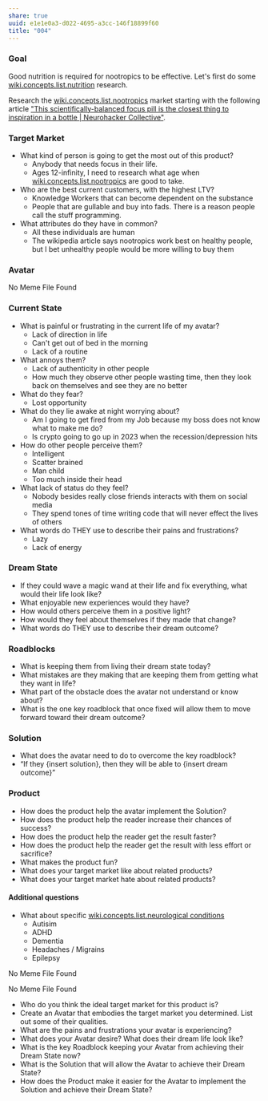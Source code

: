 ```yaml
---
share: true
uuid: e1e1e0a3-d022-4695-a3cc-146f18899f60
title: "004"
---
```

### Goal

Good nutrition is required for nootropics to be effective. Let's first do some [wiki.concepts.list.nutrition](/undefined) research.

Research the [wiki.concepts.list.nootropics](/undefined) market starting with the following article ["This scientifically-balanced focus pill is the closest thing to inspiration in a bottle | Neurohacker Collective"](https://neurohacker.com/qualia-mind-essentials-inspiration-in-a-bottle).

### Target Market

* What kind of person is going to get the most out of this product?
  * Anybody that needs focus in their life.
  * Ages 12-infinity, I need to research what age when [wiki.concepts.list.nootropics](/undefined) are good to take.
* Who are the best current customers, with the highest LTV?
  * Knowledge Workers that can become dependent on the substance
  * People that are gullable and buy into fads. There is a reason people call the stuff programming.
* What attributes do they have in common?
  * All these individuals are human
  * The wikipedia article says nootropics work best on healthy people, but I bet unhealthy people would be more willing to buy them


### Avatar

No Meme File Found

### Current State

* What is painful or frustrating in the current life of my avatar?
  * Lack of direction in life
  * Can't get out of bed in the morning
  * Lack of a routine
* What annoys them?
  * Lack of authenticity in other people
  * How much they observe other people wasting time, then they look back on themselves and see they are no better
* What do they fear?
  * Lost opportunity
* What do they lie awake at night worrying about?
  * Am I going to get fired from my Job because my boss does not know what to make me do?
  * Is crypto going to go up in 2023 when the recession/depression hits
* How do other people perceive them?
  * Intelligent
  * Scatter brained
  * Man child
  * Too much inside their head
* What lack of status do they feel?
  * Nobody besides really close friends interacts with them on social media
  * They spend tones of time writing code that will never effect the lives of others
* What words do THEY use to describe their pains and frustrations?
  * Lazy
  * Lack of energy

### Dream State

* If they could wave a magic wand at their life and fix everything, what would their life look like?
* What enjoyable new experiences would they have?
* How would others perceive them in a positive light?
* How would they feel about themselves if they made that change? 
* What words do THEY use to describe their dream outcome?

### Roadblocks

* What is keeping them from living their dream state today?
* What mistakes are they making that are keeping them from getting what they want in life?
* What part of the obstacle does the avatar not understand or know about?
* What is the one key roadblock that once fixed will allow them to move forward toward their dream outcome?

### Solution

* What does the avatar need to do to overcome the key roadblock?
* “If they {insert solution}, then they will be able to {insert dream outcome}”


### Product

* How does the product help the avatar implement the Solution?
* How does the product help the reader increase their chances of success?
* How does the product help the reader get the result faster?
* How does the product help the reader get the result with less effort or sacrifice?
* What makes the product fun?
* What does your target market like about related products?
* What does your target market hate about related products?

#### Additional questions

* What about specific [wiki.concepts.list.neurological conditions](/undefined)
  * Autisim
  * ADHD
  * Dementia
  * Headaches / Migrains
  * Epilepsy

No Meme File Found

No Meme File Found

* Who do you think the ideal target market for this product is?
* Create an Avatar that embodies the target market you determined. List out some of their qualities.
* What are the pains and frustrations your avatar is experiencing?
* What does your Avatar desire? What does their dream life look like?
* What is the key Roadblock keeping your Avatar from achieving their Dream State now?
* What is the Solution that will allow the Avatar to achieve their Dream State?
* How does the Product make it easier for the Avatar to implement the Solution and achieve their Dream State?